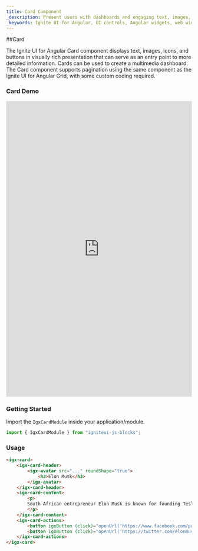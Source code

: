 ```yaml
---
title: Card Component
_description: Present users with dashboards and engaging text, images, icons or buttons as an entry point for detailed information with Ignite UI for Angular Card component.
_keywords: Ignite UI for Angular, UI controls, Angular widgets, web widgets, UI widgets, Angular, Native Angular Components Suite, Native Angular Controls, Native Angular Components Library, Angular Card component, Angular Card controls
---
```


##Card
<p class="highlight">The Ignite UI for Angular Card component displays text, images, icons, and buttons in visually rich presentation that can serve as an entry point to more detailed information. Cards can be used to create a multimedia dashboard. The Card component supports pagination using the same component as the Ignite UI for Angular Grid, with some custom coding required.</p>
<div class="divider"></div>

### Card Demo
<div class="sample-container" style="height: 800px">
    <iframe seamless width="100%" height="100%" frameborder="0" src="https://embed.plnkr.co/JWAYTeaQnt4dn8SONIwd/?show=preview&sidebar=false"></iframe>
</div>
<div class="divider--half"></div>

### Getting Started
Import the `IgxCardModule` inside your application/module.
```typescript
import { IgxCardModule } from "igniteui-js-blocks";
```
<div class="divider--half"></div>

### Usage
```html
<igx-card>
    <igx-card-header>
        <igx-avatar src="..." roundShape="true">
            <h3>Elon Musk</h3>
        </igx-avatar>
    </igx-card-header>
    <igx-card-content>
        <p>
        South African entrepreneur Elon Musk is known for founding Tesla Motors and SpaceX, which launched a landmark commercial spacecraft in 2012.
        </p>
    </igx-card-content>
    <igx-card-actions>
        <button igxButton (click)="openUrl('https://www.facebook.com/pages/Elon-Musk/108250442531979')">Like</button>
        <button igxButton (click)="openUrl('https://twitter.com/elonmusk')">Share</button>
    </igx-card-actions>
</igx-card>
```
<div class="divider--half"></div>


